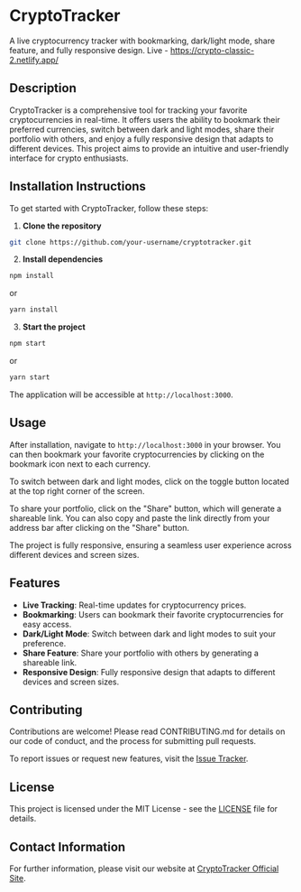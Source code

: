 # CryptoTracker

A live cryptocurrency tracker with bookmarking, dark/light mode, share feature, and fully responsive design.
Live - https://crypto-classic-2.netlify.app/

## Description

CryptoTracker is a comprehensive tool for tracking your favorite cryptocurrencies in real-time. It offers users the ability to bookmark their preferred currencies, switch between dark and light modes, share their portfolio with others, and enjoy a fully responsive design that adapts to different devices. This project aims to provide an intuitive and user-friendly interface for crypto enthusiasts.

## Installation Instructions

To get started with CryptoTracker, follow these steps:

1. **Clone the repository**
```bash
git clone https://github.com/your-username/cryptotracker.git
```

2. **Install dependencies**
```bash
npm install
```

or
```bash
yarn install
```

3. **Start the project**
```bash
npm start
```

or
```bash
yarn start
```

The application will be accessible at `http://localhost:3000`.

## Usage

After installation, navigate to `http://localhost:3000` in your browser. You can then bookmark your favorite cryptocurrencies by clicking on the bookmark icon next to each currency.

To switch between dark and light modes, click on the toggle button located at the top right corner of the screen.

To share your portfolio, click on the "Share" button, which will generate a shareable link. You can also copy and paste the link directly from your address bar after clicking on the "Share" button.

The project is fully responsive, ensuring a seamless user experience across different devices and screen sizes.

## Features

- **Live Tracking**: Real-time updates for cryptocurrency prices.
- **Bookmarking**: Users can bookmark their favorite cryptocurrencies for easy access.
- **Dark/Light Mode**: Switch between dark and light modes to suit your preference.
- **Share Feature**: Share your portfolio with others by generating a shareable link.
- **Responsive Design**: Fully responsive design that adapts to different devices and screen sizes.

## Contributing

Contributions are welcome! Please read CONTRIBUTING.md for details on our code of conduct, and the process for submitting pull requests.

To report issues or request new features, visit the [Issue Tracker](https://github.com/your-username/cryptotracker/issues).

## License

This project is licensed under the MIT License - see the [LICENSE](https://github.com/your-username/cryptotracker/blob/main/LICENSE) file for details.

## Contact Information

For further information, please visit our website at [CryptoTracker Official Site](https://crypto-classic-2.netlify.app/).
